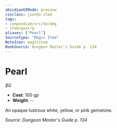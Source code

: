```yaml
---
obsidianUIMode: preview
cssclass: json5e-item
tags:
- compendium/src/5e/dmg
- item/gear/g
aliases: ["Pearl"]
SourceType: "Magic Item"
NoteIcon: magicitem
BookSource: Dungeon Master's Guide p. 134
---
```

# Pearl
*$G*  

- **Cost**: 100 gp
- **Weight**: ⏤

An opaque lustrous white, yellow, or pink gemstone.

*Source: Dungeon Master's Guide p. 134*